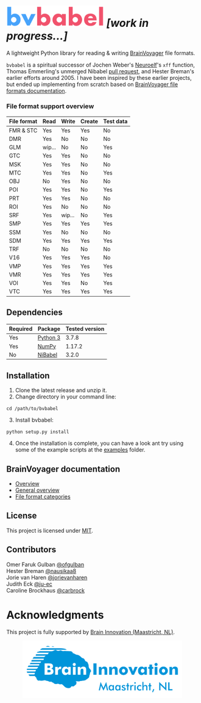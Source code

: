 # <img src="visuals/bvbabel_logo.svg" width=256 /> *[work in progress...]*

A lightweight Python library for reading & writing [BrainVoyager](https://www.brainvoyager.com/products/brainvoyager.html) file formats.

`bvbabel` is a spiritual successor of Jochen Weber's [Neuroelf](https://neuroelf.net/)'s `xff` function, Thomas Emmerling's unmerged Nibabel [pull request](https://github.com/nipy/nibabel/pull/216), and Hester Breman's earlier efforts around 2005. I have been inspired by these earlier projects, but ended up implementing from scratch based on [BrainVoyager file formats documentation](https://support.brainvoyager.com/brainvoyager/automation-development/84-file-formats).


### File format support overview

| File format | Read  | Write | Create |Test data|
| ------------|-------|-------|--------|---------|
| FMR & STC   | Yes   | Yes   | Yes    |       No|
| DMR         | Yes   | No    | No     |       No|
| GLM         | wip...| No    | No     |      Yes|
| GTC         | Yes   | Yes   | No     |       No|
| MSK         | Yes   | Yes   | No     |       No|
| MTC         | Yes   | Yes   | No     |      Yes|
| OBJ         | No    | Yes   | No     |       No|
| POI         | Yes   | Yes   | No     |      Yes|
| PRT         | Yes   | Yes   | No     |       No|
| ROI         | Yes   | No    | No     |       No|
| SRF         | Yes   | wip...| No     |      Yes|
| SMP         | Yes   | Yes   | Yes    |      Yes|
| SSM         | Yes   | No    | No     |       No|
| SDM         | Yes   | Yes   | Yes    |      Yes|
| TRF         | No    | No    | No     |       No|
| V16         | Yes   | Yes   | Yes    |       No|
| VMP         | Yes   | Yes   | Yes    |      Yes|
| VMR         | Yes   | Yes   | Yes    |      Yes|
| VOI         | Yes   | Yes   | No     |      Yes|
| VTC         | Yes   | Yes   | Yes    |      Yes|

## Dependencies

| Required | Package                               | Tested version |
| ---------|---------------------------------------|----------------|
| Yes      | [Python 3](https://www.python.org/)   | 3.7.8          |
| Yes      | [NumPy](http://www.numpy.org/)        | 1.17.2         |
| No       | [NiBabel](https://nipy.org/nibabel/)  | 3.2.0          |

## Installation

1. Clone the latest release and unzip it.
2. Change directory in your command line:
```
cd /path/to/bvbabel
```
3. Install bvbabel:
```
python setup.py install
```
4. Once the installation is complete, you can have a look ant try using some of the example scripts at the [examples](examples/) folder.

## BrainVoyager documentation

- [Overview](https://support.brainvoyager.com/brainvoyager/automation-development/84-file-formats/339-developer-guide-2-6-file-formats-overview)
- [General overview](https://support.brainvoyager.com/brainvoyager/automation-development/84-file-formats/38-general-overview-of-file-formats)
- [File format categories](https://support.brainvoyager.com/brainvoyager/automation-development/84-file-formats/41-file-formats-categorised)

## License
This project is licensed under [MIT](./LICENSE).

## Contributors
Omer Faruk Gulban [@ofgulban](https://github.com/ofgulban)  
Hester Breman [@nausikaa8](https://github.com/nausikaa8)  
Jorie van Haren [@jorievanharen](https://github.com/jorievanharen)  
Judith Eck [@ju-ec](https://github.com/ju-ec)  
Caroline Brockhaus [@carbrock](https://github.com/carbrock)

# Acknowledgments
This project is fully supported by [Brain Innovation (Maastricht, NL)](https://www.brainvoyager.com/).

<p align="center">
  <img width="420" src="visuals/brain_innovation_logo.png">
</p>
